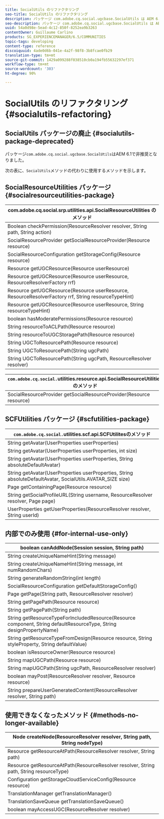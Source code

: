 ```yaml
---
title: SocialUtils のリファクタリング
seo-title: SocialUtils のリファクタリング
description: パッケージ com.adobe.cq.social.ugcbase.SocialUtils は AEM 6.1 で廃止されました
seo-description: パッケージ com.adobe.cq.social.ugcbase.SocialUtils は AEM 6.1 で廃止されました
uuid: 54a0d98e-5ead-4c12-850f-8252ea9b3263
contentOwner: Guillaume Carlino
products: SG_EXPERIENCEMANAGER/6.5/COMMUNITIES
topic-tags: developing
content-type: reference
discoiquuid: 4ade0d6b-041e-4a2f-98f8-3b8fcae0fb29
translation-type: tm+mt
source-git-commit: 1429a099288f038510cb0a194fb55632297ef371
workflow-type: tm+mt
source-wordcount: '303'
ht-degree: 90%

---
```



# SocialUtils のリファクタリング {#socialutils-refactoring}

## SocialUtils パッケージの廃止 {#socialutils-package-deprecated}

パッケージ`com.adobe.cq.social.ugcbase.SocialUtils`はAEM 6.1で非推奨となりました。

次の表に、`SocialUtils`メソッドの代わりに使用するメソッドを示します。

## SocialResourceUtilities パッケージ  {#socialresourceutilities-package}

| com.adobe.cq.social.srp.utilities.api.SocialResourceUtilities のメソッド |
|---|
| Boolean checkPermission(ResourceResolver resolver, String path, String action) |  |
| SocialResourceProvider getSocialResourceProvider(Resource resource) |  |
| SocialResourceConfiguration getStorageConfig(Resource resource) |  |
| Resource getUGCResource(Resource userResource) |  |
| Resource getUGCResource(Resource userResource, ResourceResolverFactory rrf) | 新規 |
| Resource getUGCResource(Resource userResource, ResourceResolverFactory rrf, String resourceTypeHint) | 新規 |
| Resource getUGCResource(Resource userResource, String resourceTypeHint) |  |
| boolean hasModeratePermissions(Resource resource) |  |
| String resourceToACLPath(Resource resource) |  |
| String resourceToUGCStoragePath(Resource resource) | String resourceToUGCPath(Resource resource) に代わるメソッド |
| String UGCToResourcePath(Resource resource) |  |
| String UGCToResourcePath(String ugcPath) | メソッドの署名を変更 |
| String UGCToResourcePath(String ugcPath, ResourceResolver resolver) | 新規 |

| `com.adobe.cq.social.`utilities.resource.api.SocialResourceUtilitiesのメソッド |
|---|
| SocialResourceProvider getSocialResourceProvider(Resource resource) | replacesSocialResourceProvider getConfiguredProvider(Resource resource) |

## SCFUtilities パッケージ {#scfutilities-package}

| `com.adobe.cq.social.`utilities.scf.api.SCFUtilitesのメソッド |
|---|
| String getAvatar(UserProperties userProperties) |
| String getAvatar(UserProperties userProperties, int size) |
| String getAvatar(UserProperties userProperties, String absoluteDefaultAvatar) |
| String getAvatar(UserProperties userProperties, String absoluteDefaultAvatar, SocialUtils.AVATAR_SIZE size) |
| Page getContainingPage(Resource resource) |
| String getSocialProfileURL(String username, ResourceResolver resolver, Page page) |
| UserProperties getUserProperties(ResourceResolver resolver, String userId) |

## 内部でのみ使用  {#for-internal-use-only}

| boolean canAddNode(Session session, String path) |
|---|
| String createUniqueNameHint(String message) |
| String createUniqueNameHint(String message, int numRandomChars) |
| String generateRandomString(int length) |
| SocialResourceConfiguration getDefaultStorageConfig() |
| Page getPage(String path, ResourceResolver resolver) |
| String getPagePath(Resource resource) |
| String getPagePath(String path) |
| String getResourceTypeForIncludedResource(Resource component, String defaultResourceType, String designPropertyName) |
| String getResourceTypeFromDesign(Resource resource, String styleProperty, String defaultValue) |
| boolean isResourceOwner(Resource resource) |
| String mapUGCPath(Resource resource) |
| String mapUGCPath(String ugcPath, ResourceResolver resolver) |
| boolean mayPost(ResourceResolver resolver, Resource resource) |
| String prepareUserGeneratedContent(ResourceResolver resolver, String path) |

## 使用できなくなったメソッド  {#methods-no-longer-available}

| Node createNode(ResourceResolver resolver, String path, String nodeType) |
|---|
| Resource getResourceAtPath(ResourceResolver resolver, String path) |
| Resource getResourceAtPath(ResourceResolver resolver, String path, String resourceType) |
| Configuration getStorageCloudServiceConfig(Resource resource) |
| TranslationManager getTranslationManager() |
| TranslationSaveQueue getTranslationSaveQueue() |
| boolean mayAccessUGC(ResourceResolver resolver) |

